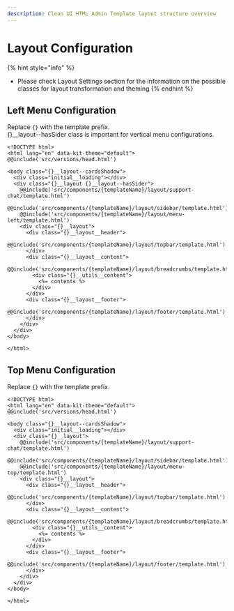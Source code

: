 ```yaml
---
description: Clean UI HTML Admin Template layout structure overview
---
```


# Layout Configuration

{% hint style="info" %}
* Please check Layout Settings section for the information on the possible classes for layout transformation and theming
{% endhint %}

## Left Menu Configuration

Replace `{}` with the template prefix.  
{}\_\_layout--hasSider class is important for vertical menu configurations.

```markup
<!DOCTYPE html>
<html lang="en" data-kit-theme="default">
@@include('src/versions/head.html')

<body class="{}__layout--cardsShadow">
  <div class="initial__loading"></div>
  <div class="{}__layout {}__layout--hasSider">
    @@include('src/components/{templateName}/layout/support-chat/template.html')
    @@include('src/components/{templateName}/layout/sidebar/template.html')
    @@include('src/components/{templateName}/layout/menu-left/template.html')
    <div class="{}__layout">
      <div class="{}__layout__header">
        @@include('src/components/{templateName}/layout/topbar/template.html')
      </div>
      <div class="{}__layout__content">
        @@include('src/components/{templateName}/layout/breadcrumbs/template.html')
        <div class="{}__utils__content">
          <%= contents %>
        </div>
      </div>
      <div class="{}__layout__footer">
        @@include('src/components/{templateName}/layout/footer/template.html')
      </div>
    </div>
  </div>
</body>

</html>
```

## Top Menu Configuration

Replace `{}` with the template prefix.

```markup
<!DOCTYPE html>
<html lang="en" data-kit-theme="default">
@@include('src/versions/head.html')

<body class="{}__layout--cardsShadow">
  <div class="initial__loading"></div>
  <div class="{}__layout">
    @@include('src/components/{templateName}/layout/support-chat/template.html')
    @@include('src/components/{templateName}/layout/sidebar/template.html')
    @@include('src/components/{templateName}/layout/menu-top/template.html')
    <div class="{}__layout">
      <div class="{}__layout__header">
        @@include('src/components/{templateName}/layout/topbar/template.html')
      </div>
      <div class="{}__layout__content">
        @@include('src/components/{templateName}/layout/breadcrumbs/template.html')
        <div class="{}__utils__content">
          <%= contents %>
        </div>
      </div>
      <div class="{}__layout__footer">
        @@include('src/components/{templateName}/layout/footer/template.html')
      </div>
    </div>
  </div>
</body>

</html>
```

